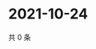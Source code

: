 # 2021-10-24

共 0 条

<!-- BEGIN -->
<!-- 最后更新时间 Sun Oct 24 2021 12:19:39 GMT+0800 (China Standard Time) -->

<!-- END -->
